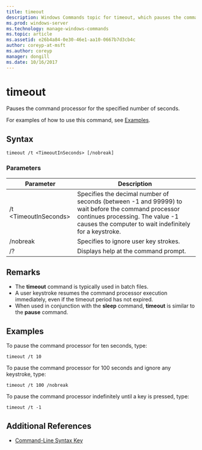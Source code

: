 ```yaml
---
title: timeout
description: Windows Commands topic for timeout, which pauses the command processor for the specified number of seconds.
ms.prod: windows-server
ms.technology: manage-windows-commands
ms.topic: article
ms.assetid: e26b4a84-0e30-46e1-aa10-0667b7d3cb4c
author: coreyp-at-msft
ms.author: coreyp
manager: dongill
ms.date: 10/16/2017
---
```


# timeout

Pauses the command processor for the specified number of seconds.

For examples of how to use this command, see [Examples](#BKMK_examples).

## Syntax

```
timeout /t <TimeoutInSeconds> [/nobreak] 
```

### Parameters

|Parameter|Description|
|---------|-----------|
|/t \<TimeoutInSeconds>|Specifies the decimal number of seconds (between -1 and 99999) to wait before the command processor continues processing. The value -1 causes the computer to wait indefinitely for a keystroke.|
|/nobreak|Specifies to ignore user key strokes.|
|/?|Displays help at the command prompt.|

## Remarks

-   The **timeout** command is typically used in batch files.
-   A user keystroke resumes the command processor execution immediately, even if the timeout period has not expired.
-   When used in conjunction with the **sleep** command, **timeout** is similar to the **pause** command.

## <a name=BKMK_examples></a>Examples

To pause the command processor for ten seconds, type:
```
timeout /t 10
```
To pause the command processor for 100 seconds and ignore any keystroke, type:
```
timeout /t 100 /nobreak
```
To pause the command processor indefinitely until a key is pressed, type:
```
timeout /t -1
```

## Additional References

- [Command-Line Syntax Key](command-line-syntax-key.md)
